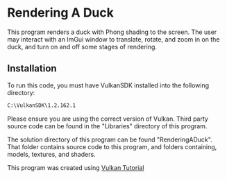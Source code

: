 # Rendering A Duck

This program renders a duck with Phong shading to the screen. The user may interact with an ImGui window to translate, rotate, and zoom in on the duck, and turn on and off some stages of rendering.

## Installation

To run this code, you must have VulkanSDK installed into the following directory:
```bash
C:\VulkanSDK\1.2.162.1
```
Please ensure you are using the correct version of Vulkan. Third party source code can be found in the "Libraries" directory of this program.

The solution directory of this program can be found "RenderingADuck". That folder contains source code to this program, and folders containing, models, textures, and shaders.

This program was created using [Vulkan Tutorial](https://vulkan-tutorial.com/Introduction)
